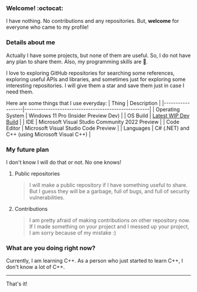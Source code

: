 <!--
### Hi there 👋
-->

### Welcome! :octocat:
I have nothing. No contributions and any repositories. But, **welcome** for everyone who came to my profile!

### Details about me
Actually I have some projects, but none of them are useful. So, I do not have any plan to share them. Also, my programming skills are 💩.

I love to exploring GitHub repositories for searching some references, exploring useful APIs and libraries, and sometimes just for exploring some interesting repositories. I will give them a star and save them just in case I need them.

Here are some things that I use everyday:
|      Thing       |                      Description                    |
|------------------|-----------------------------------------------------|
| Operating System | Windows 11 Pro (Insider Preview Dev)					 |
|     OS Build     | [Latest WIP Dev Build](https://aka.ms/DevLatest)    |
|       IDE        | Microsoft Visual Studio Community 2022 Preview      |
|   Code Editor    | Microsoft Visual Studio Code Preview                |
|    Languages     | C# (.NET) and C++ (using Microsoft Visual C++)      |

### My future plan
I don't know I will do that or not. No one knows!

1. Public repositories
   > I will make a public repository if I have something useful to share. But I guess they will be a garbage, full of bugs, and full of security vulnerabilities.

2. Contributions
   > I am pretty afraid of making contributions on other repository now. If I made something on your project and I messed up your project, I am sorry because of my mistake :)

### What are you doing right now?
Currently, I am learning C++. As a person who just started to learn C++, I don't know a lot of C++.

___
That's it!

<!--
I love templates! So, please do not remove everything below. Thank you! :D
-->

<!--
**unsignedchar-256/unsignedchar-256** is a ✨ _special_ ✨ repository because its `README.md` (this file) appears on your GitHub profile.

Here are some ideas to get you started:

- 🔭 I’m currently working on ...
- 🌱 I’m currently learning ...
- 👯 I’m looking to collaborate on ...
- 🤔 I’m looking for help with ...
- 💬 Ask me about ...
- 📫 How to reach me: ...
- 😄 Pronouns: ...
- ⚡ Fun fact: ...
-->
